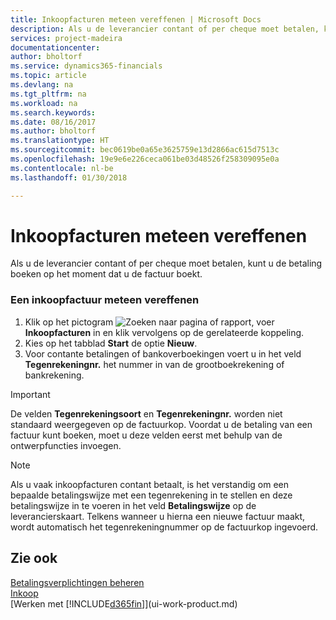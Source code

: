 ```yaml
---
title: Inkoopfacturen meteen vereffenen | Microsoft Docs
description: Als u de leverancier contant of per cheque moet betalen, kunt u de noodzakelijke boekingen doen op het moment dat u de factuur boekt.
services: project-madeira
documentationcenter: 
author: bholtorf
ms.service: dynamics365-financials
ms.topic: article
ms.devlang: na
ms.tgt_pltfrm: na
ms.workload: na
ms.search.keywords: 
ms.date: 08/16/2017
ms.author: bholtorf
ms.translationtype: HT
ms.sourcegitcommit: bec0619be0a65e3625759e13d2866ac615d7513c
ms.openlocfilehash: 19e9e6e226ceca061be03d48526f258309095e0a
ms.contentlocale: nl-be
ms.lasthandoff: 01/30/2018

---
```

# <a name="settle-purchase-invoices-promptly"></a>Inkoopfacturen meteen vereffenen
Als u de leverancier contant of per cheque moet betalen, kunt u de betaling boeken op het moment dat u de factuur boekt.  
  
### <a name="to-settle-purchase-invoices-promptly"></a>Een inkoopfactuur meteen vereffenen  
1. Klik op het pictogram ![Zoeken naar pagina of rapport](media/ui-search/search_small.png "pictogram Zoeken naar pagina of rapport"), voer **Inkoopfacturen** in en klik vervolgens op de gerelateerde koppeling.  
2. Kies op het tabblad **Start** de optie **Nieuw**.  
3.  Voor contante betalingen of bankoverboekingen voert u in het veld **Tegenrekeningnr.** het nummer in van de grootboekrekening of bankrekening.  
  
> [!IMPORTANT]  
>  De velden **Tegenrekeningsoort** en **Tegenrekeningnr.** worden niet standaard weergegeven op de factuurkop. Voordat u de betaling van een factuur kunt boeken, moet u deze velden eerst met behulp van de ontwerpfuncties invoegen.  
  
> [!NOTE]  
>  Als u vaak inkoopfacturen contant betaalt, is het verstandig om een bepaalde betalingswijze met een tegenrekening in te stellen en deze betalingswijze in te voeren in het veld **Betalingswijze** op de leverancierskaart. Telkens wanneer u hierna een nieuwe factuur maakt, wordt automatisch het tegenrekeningnummer op de factuurkop ingevoerd.  
  
## <a name="see-also"></a>Zie ook  
[Betalingsverplichtingen beheren](payables-manage-payables.md)  
[Inkoop](purchasing-manage-purchasing.md)  
[Werken met [!INCLUDE[d365fin](includes/d365fin_md.md)]](ui-work-product.md)

